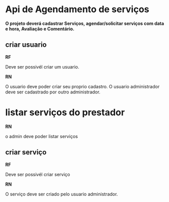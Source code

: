 # Api de Agendamento de serviços

**O projeto deverá cadastrar Serviços, agendar/solicitar serviços com data e hora, Avaliação e Comentário.**




## criar usuario

**RF**

Deve ser possivél criar um usuario.


**RN**

O usuario deve poder criar seu proprio cadastro.
O usuario administrador deve ser cadastrado por outro administrador.


# listar serviços do prestador


**RN** 

o admin deve poder listar serviços



## criar serviço

**RF**

Deve ser possivél criar serviço


**RN**

O serviço deve ser criado pelo usuario administrador.




